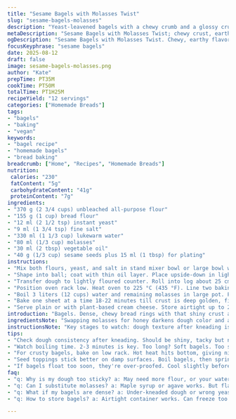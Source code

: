 ```yaml
---
title: "Sesame Bagels with Molasses Twist"
slug: "sesame-bagels-molasses"
description: "Yeast-leavened bagels with a chewy crumb and a glossy crust dotted with sesame seeds. Uses molasses instead of honey for deeper flavor. Rolled ends sealed tight on rings for classic shape. Boiled briefly to set crust, then baked until golden. No dairy or eggs needed. Flour mix includes some bread flour for extra chew. A versatile base you can top with poppy or everything seasoning. Moisture cues and dough elasticity key to good texture."
metaDescription: "Sesame Bagels with Molasses Twist; chewy crust, earthy taste. Key steps for bagel perfection—texture and technique make all the difference. Bake today."
ogDescription: "Sesame Bagels with Molasses Twist. Chewy, earthy flavor, classic crust. Master shape, boil right, bake golden. Bake and enjoy in no time."
focusKeyphrase: "sesame bagels"
date: 2025-08-12
draft: false
image: sesame-bagels-molasses.png
author: "Kate"
prepTime: PT35M
cookTime: PT50M
totalTime: PT1H25M
recipeYield: "12 servings"
categories: ["Homemade Breads"]
tags:
- "bagels"
- "baking"
- "vegan"
keywords:
- "bagel recipe"
- "homemade bagels"
- "bread baking"
breadcrumb: ["Home", "Recipes", "Homemade Breads"]
nutrition: 
 calories: "230"
 fatContent: "5g"
 carbohydrateContent: "41g"
 proteinContent: "7g"
ingredients:
- "370 g (2 3/4 cups) unbleached all-purpose flour"
- "155 g (1 cup) bread flour"
- "12 ml (2 1/2 tsp) instant yeast"
- "9 ml (1 3/4 tsp) fine salt"
- "330 ml (1 1/3 cup) lukewarm water"
- "80 ml (1/3 cup) molasses"
- "30 ml (2 tbsp) vegetable oil"
- "40 g (1/3 cup) sesame seeds plus 15 ml (1 tbsp) for plating"
instructions:
- "Mix both flours, yeast, and salt in stand mixer bowl or large bowl with wooden spoon. Add water, half the molasses, and oil. Stir till rough dough forms, then knead 6-7 minutes by hand on floured surface or 5 minutes with dough hook till silky and elastic. Dough will soften, shouldn’t stick excessively but stay tacky."
- "Shape into ball; coat with thin oil layer. Place upside-down in lightly oiled bowl. Cover with clean damp towel. Let rest in warm spot 40 minutes; dough should puff noticeably but not double."
- "Transfer dough to lightly floured counter. Roll into log about 25 cm (10 in). Cut into 12 even pieces. Roll each into 23 cm (9 in) ropes. Join ends, pinch well and roll seam under palm to seal tight. Dough must hold shape without stretching open later. Let bagels rest covered loosely with plastic wrap for 20 minutes. Surface will smooth out, but keep some tension."
- "Position oven rack low. Heat oven to 225 °C (435 °F). Line two baking sheets with parchment or silicone mats. Spread 15 ml (1 tbsp) sesame seeds on each sheet."
- "Boil 3 liters (12 cups) water and remaining molasses in large pot. Poach bagels in batches of 3-4, 2 1/2 to 3 minutes, flipping halfway. Watch for slight puff and shiny skin. Remove with slotted spoon; drain well. Place on sesame-coated sheets, then sprinkle tops with remaining seeds."
- "Bake one sheet at a time 18-22 minutes till crust is deep golden, firm when tapped. Avoid underbaking; crust should crack slightly under fingernail. Cool on rack minimum 15 minutes before slicing—the crumb tightens and chewy texture appears."
- "Serve plain or with plant-based cream cheese. Store airtight up to 2 days; refresh in oven to restore crust."
introduction: "Bagels. Dense, chewy bread rings with that shiny crust and signature springy bite. Not magic, but technique. Replacing some flour with bread flour amps chewiness. Molasses over honey here adds dark, earthy undertone—more robust aroma and color contrast with sesame. Dough silky but tacky shouldn’t stick like glue though; feel beneath fingers tells you if hydration’s right. Resting under oil stops crust drying or sticking to bowl. The boil gives crust snap, then baking finishes golden. The trick for sealing rings? Pinch then roll seam under palm firmly so they don’t pop open in water. Rest post shaping relaxes gluten, smoothing surface to hold shape. If bagels float too soon or get too puffy in boiling water, your yeast was too fierce or dough warmed up too much. Cool slightly if needed. Baking hot and low shelf concentrates heat for crust, avoiding too fast color. Real bagels need day-old chew but fresh is perfect for immediate munching before crumb tightens up while cooling. Seed topping sticks better on wetted dough after boiling. Store wrapped tightly to avoid drying. Reheat wrapped in damp towel briefly to revive chew. So many baker’s stumbles come from skipping rest phases or overhydrating dough—feel and timing over clock these days."
ingredientsNote: "Swapping molasses for honey darkens dough color and adds smoky complexity less saccharine—try maple syrup or agave if you want lighter notes. Bread flour is optional but improves gluten development for classic chew. If you only have AP flour, extend kneading another 2-3 minutes. Oil choice is forgiving; vegetable, canola, or mild olive oil all good. Measuring water by feel rather than exact volume helps: dough should be pliable but not sticky, tacky enough to hold moisture. Sesame seeds toast slightly in oven, giving nuttier flavor; try black sesame seeds or a mix with poppy seeds for variation. For gluten-free, use a strong blend of gluten-free flours with xanthan gum, but expect different texture and longer proof times. Keep your yeast fresh; expired yeast means bagels won’t rise well or pouch up during boil."
instructionsNote: "Key stages to watch: dough texture after kneading is glossy and stretchy, pulls away cleanly, tacky but not sticky. First rise is somewhat ‘puffy,’ dough grows but won’t double like bread dough. When shaping ropes, avoid tearing dough; if sticks, dust hands lightly but don’t dry skin or dough. Pinching and rolling seam under palm seals bagels, preventing water seepage that ruins shape. Boiling sets crust rapidly; timing is short and precise—longer boil can make bagel too soft or dense. Flip to brown evenly during boil. Drain bagels on slotted spoon to avoid soggy bottoms; shake gently to remove excess water. Baking one tray at a time ensures even heat exposure and crust development. Crust should firm to gentle tap, golden with seeds toasted. Resist opening oven mid bake to check—oven temp drop risks texture. Cooling lets crumb set; cutting too soon smashes internal structure. Bagels keep better in loose airtight containers; if staling, trick is reheating wrapped in damp towel for 5 minutes at moderate oven temp to restore moisture and chew. Skip wrapping when warm or bagels get soggy. Always test flour absorption and rise by feel instead of strict timer—kitchen temp changes dough’s pace. Bagels age beautifully when toasted for next-day use."
tips:
- "Check dough consistency after kneading. Should be shiny, tacky but not sticky. If sticking, add a bit of flour."
- "Watch boiling time. 2-3 minutes is key. Too long? Soft bagels. Too short? They won’t puff. Flip halfway for even cooking."
- "For crusty bagels, bake on low rack. Hot heat hits bottom, giving nice rise and browning. Don’t rotate tray during baking."
- "Seed toppings stick better on damp surfaces. Boil bagels, then sprinkle seeds right away. Helps keep toppings intact when baking."
- "If bagels float too soon, they're over-proofed. Cool slightly before boiling. Adjust yeast for next batch if needed."
faq:
- "q: Why is my dough too sticky? a: May need more flour, or your water amount was off. Check feel; knead longer if everything's right."
- "q: Can I substitute molasses? a: Maple syrup or agave works. But flavors change a bit. Stick with dark syrups for same depth."
- "q: What if my bagels are dense? a: Under-kneaded dough or wrong yeast temp likely. Make sure dough passes the touch test. Keep kneading."
- "q: How to store bagels? a: Airtight container works. Can freeze too. Not too long though. Reheat wrapped in a damp towel briefly."

---
```


